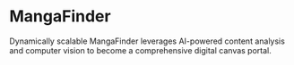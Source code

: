 # MangaFinder
Dynamically scalable MangaFinder leverages AI-powered content analysis and computer vision to become a comprehensive digital canvas portal.
